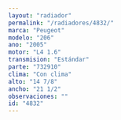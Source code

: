 ```yaml
---
layout: "radiador"
permalink: "/radiadores/4832/"
marca: "Peugeot"
modelo: "206"
ano: "2005"
motor: "L4 1.6"
transmision: "Estándar"
parte: "732910"
clima: "Con clima"
alto: "14 7/8"
ancho: "21 1/2"
observaciones: ""
id: "4832"
---
```


